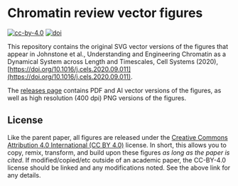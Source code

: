 # Chromatin review vector figures
[![cc-by-4.0](https://badgen.net/badge/license/CC-BY-4.0)](LICENSE)
[![doi](https://badgen.net/badge/doi/10.1016/j.cels.2020.09.011)](https://doi.org/10.1016/j.cels.2020.09.011)

This repository contains the original SVG vector versions of the figures that appear in Johnstone et al., Understanding and Engineering Chromatin as a Dynamical System across Length and Timescales,
Cell Systems (2020), [https://doi.org/10.1016/j.cels.2020.09.011](https://doi.org/10.1016/j.cels.2020.09.011).

The [releases page](releases) contains PDF and AI vector versions of the figures, as well as high resolution (400 dpi) PNG versions of the figures.

## License
Like the parent paper, all figures are released under the [Creative Commons Attribution 4.0 International (CC BY 4.0)](https://creativecommons.org/licenses/by/4.0/) license. In short, this allows you to copy, remix, transform, and build upon these figures *as long as the paper is cited*. If modified/copied/etc outside of an academic paper, the CC-BY-4.0 license should be linked and any modifications noted. See the above link for any details.
